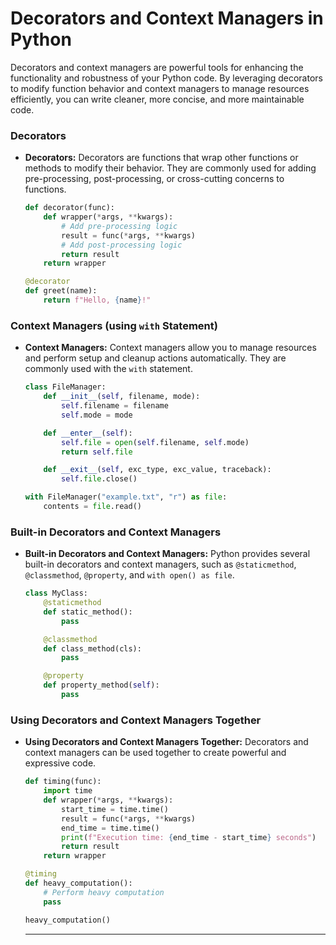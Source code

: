 # Decorators and Context Managers in Python

Decorators and context managers are powerful tools for enhancing the functionality and robustness of your Python code. By leveraging decorators to modify function behavior and context managers to manage resources efficiently, you can write cleaner, more concise, and more maintainable code.

### Decorators

- **Decorators:** Decorators are functions that wrap other functions or methods to modify their behavior. They are commonly used for adding pre-processing, post-processing, or cross-cutting concerns to functions.

  ```python
  def decorator(func):
      def wrapper(*args, **kwargs):
          # Add pre-processing logic
          result = func(*args, **kwargs)
          # Add post-processing logic
          return result
      return wrapper

  @decorator
  def greet(name):
      return f"Hello, {name}!"
  ```

### Context Managers (using `with` Statement)

- **Context Managers:** Context managers allow you to manage resources and perform setup and cleanup actions automatically. They are commonly used with the `with` statement.

  ```python
  class FileManager:
      def __init__(self, filename, mode):
          self.filename = filename
          self.mode = mode

      def __enter__(self):
          self.file = open(self.filename, self.mode)
          return self.file

      def __exit__(self, exc_type, exc_value, traceback):
          self.file.close()

  with FileManager("example.txt", "r") as file:
      contents = file.read()
  ```

### Built-in Decorators and Context Managers

- **Built-in Decorators and Context Managers:** Python provides several built-in decorators and context managers, such as `@staticmethod`, `@classmethod`, `@property`, and `with open() as file`.

  ```python
  class MyClass:
      @staticmethod
      def static_method():
          pass

      @classmethod
      def class_method(cls):
          pass

      @property
      def property_method(self):
          pass
  ```

### Using Decorators and Context Managers Together

- **Using Decorators and Context Managers Together:** Decorators and context managers can be used together to create powerful and expressive code.

  ```python
  def timing(func):
      import time
      def wrapper(*args, **kwargs):
          start_time = time.time()
          result = func(*args, **kwargs)
          end_time = time.time()
          print(f"Execution time: {end_time - start_time} seconds")
          return result
      return wrapper

  @timing
  def heavy_computation():
      # Perform heavy computation
      pass

  heavy_computation()
  ```
  ---